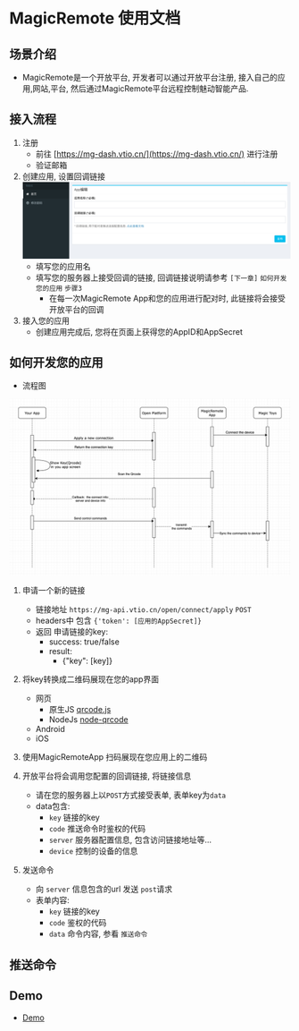 # MagicRemote 使用文档

## 场景介绍

* MagicRemote是一个开放平台, 开发者可以通过开放平台注册, 接入自己的应用,网站,平台, 然后通过MagicRemote平台远程控制魅动智能产品.

## 接入流程

1. 注册
    * 前往 [https://mg-dash.vtio.cn/](https://mg-dash.vtio.cn/) 进行注册
    * 验证邮箱
2. 创建应用, 设置回调链接
   ![create-app.png](res/create-app.png)
    * 填写您的应用名
    * 填写您的服务器上接受回调的链接, 回调链接说明请参考 `[下一章]` `如何开发您的应用` `步骤3`
        * 在每一次MagicRemote App和您的应用进行配对时, 此链接将会接受开放平台的回调
3. 接入您的应用
    * 创建应用完成后, 您将在页面上获得您的AppID和AppSecret

## 如何开发您的应用

* 流程图

![flow.png](res/flow.png)

1. 申请一个新的链接
    * 链接地址 `https://mg-api.vtio.cn/open/connect/apply` `POST`
    * headers中 包含 `{'token': [应用的AppSecret]}`
    * 返回 申请链接的key:
        * success: true/false
        * result:
            * {"key": [key]}

2. 将key转换成二维码展现在您的app界面
    * 网页
        * 原生JS [qrcode.js](http://davidshimjs.github.io/qrcodejs/)
        * NodeJs [node-qrcode](https://www.npmjs.com/package/qrcode)
    * Android
    * iOS
3. 使用MagicRemoteApp 扫码展现在您应用上的二维码
4. 开放平台将会调用您配置的回调链接, 将链接信息
    * 请在您的服务器上以`POST`方式接受表单, 表单key为`data`
    * data包含:
        * `key` 链接的key
        * `code` 推送命令时鉴权的代码
        * `server` 服务器配置信息, 包含访问链接地址等...
        * `device` 控制的设备的信息
5. 发送命令
    * 向 `server` 信息包含的url 发送 `post`请求
    * 表单内容:
        * `key` 链接的key
        * `code` 鉴权的代码
        * `data` 命令内容, 参看 `推送命令`

## 推送命令

## Demo
* [Demo](https://htmlpreview.github.io/?https://github.com/vtrump/magicremote-docs/blob/main/docs/demo.html)